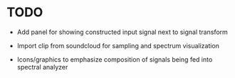 TODO
====

* Add panel for showing constructed input signal next to signal transform

* Import clip from soundcloud for sampling and spectrum visualization

* Icons/graphics to emphasize composition of signals being fed into spectral analyzer